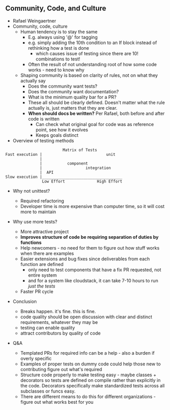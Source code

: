 ## Community, Code, and Culture

* Rafael Weingaertner
* Community, code, culture
  * Human tendency is to stay the same
    * E.g. always using '@' for tagging
    * e.g. simply adding the 10th condition to an If block instead of rethinking how a test is done
      * which causes issue of testing since there are 10! combinations to test!
    * Often the result of not understanding root of how some code works - need to know why
  * Shaping community is based on clarity of rules, not on what they actually say
    * Does the community want tests?
    * Does the community want documentation?
    * What is the minimum quality bar for a PR?
    * These all should be clearly defined. Doesn't matter what the rule actually is, just matters that they are clear.
    * **When should docs be written?** Per Rafael, both before and after code is written
      * Can check what original goal for code was as reference point, see how it evolves
      * Keeps goals distinct
* Overview of testing methods
```
                         Matrix of Tests
Fast execution |                            unit
               |
               |           component
               |            	   integration	 
               |  API
Slow execution |___________________________________
                Low Effort              High Effort
```
  * Why not unittest?
    * Required refactoring
    * Developer time is more expensive than computer time, so it will cost more to maintain
  * Why use more tests?
    * More attractive project
    * **Improves structure of code be requiring separation of duties by functions**
    * Help newcomers - no need for them to figure out how stuff works when there are examples
    * Easier extensions and bug fixes since deliverables from each function are defined
      * only need to test components that have a fix PR requested, not entire system
      * and for a system like cloudstack, it can take 7-10 hours to run *just the tests*
    * Faster PR cycle
* Conclusion
  * Breaks happen. it's fine. this is fine.
  * code quality should be open discussion with clear and distinct requirements, whatever they may be
  * testing can enable quality
  * attract contributors by quality of code

* Q&A
  * Templated PRs for required info can be a help - also a burden if overly specific
  * Examples of proper tests on dummy code could help those new to contributing figure out what's required
  * Structure code properly to make testing easy - maybe classes + decorators so tests are defined on compile rather than explicitly in the code. Decorators specifically make standardized tests across all subclasses or funcs easy.
  * There are different means to do this for different organizations - figure out what works best for you